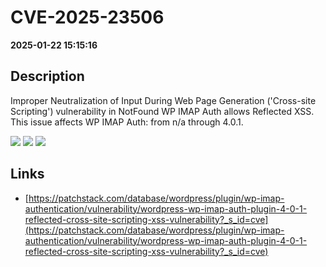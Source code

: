 # CVE-2025-23506

**2025-01-22 15:15:16**

## Description
Improper Neutralization of Input During Web Page Generation ('Cross-site Scripting') vulnerability in NotFound WP IMAP Auth allows Reflected XSS. This issue affects WP IMAP Auth: from n/a through 4.0.1.

![](https://img.shields.io/static/v1?label=Score&message=7.1&color=red)
![](https://img.shields.io/static/v1?label=Severity&message=HIGH&color=red)
![](https://img.shields.io/static/v1?label=CWE&message=XSS&color=green)

## Links
- [https://patchstack.com/database/wordpress/plugin/wp-imap-authentication/vulnerability/wordpress-wp-imap-auth-plugin-4-0-1-reflected-cross-site-scripting-xss-vulnerability?_s_id=cve](https://patchstack.com/database/wordpress/plugin/wp-imap-authentication/vulnerability/wordpress-wp-imap-auth-plugin-4-0-1-reflected-cross-site-scripting-xss-vulnerability?_s_id=cve)
